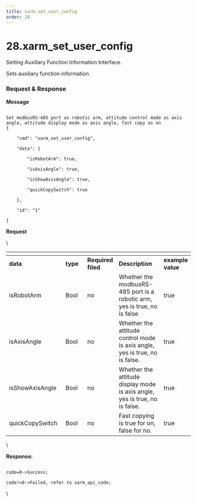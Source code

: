 ```yaml
---
title: xarm_set_user_config
order: 28
---
```

# 28.xarm\_set\_user\_config



 




Setting Auxiliary Function Information Interface.

Sets auxiliary function information.



###  Request & Response

**Message**




```

Set modbusRS-485 port as robotic arm, attitude control mode as axis angle, attitude display mode as axis angle, fast copy as on
{

    "cmd": "xarm_set_user_config",

    "data": {

        "isRobotArm": true,

        "isAxisAngle": true,

        "isShowAxisAngle": true,

        "quickCopySwitch": true

    },

    "id": "1"

}

```     
**Request**



\













<table data-header-hidden><thead><tr><th width="180"></th><th width="99"></th><th width="69"></th><th width="202"></th><th></th></tr></thead><tbody><tr><td><strong>data</strong></td><td><strong>type</strong></td><td><strong>Required filed</strong></td><td><strong>Description</strong></td><td><strong>example value</strong></td></tr><tr><td>isRobotArm</td><td>Bool</td><td>no</td><td>Whether the modbusRS-485 port is a robotic arm, yes is true, no is false</td><td>true</td></tr><tr><td>isAxisAngle</td><td>Bool</td><td>no</td><td>Whether the attitude control mode is axis angle, yes is true, no is false.</td><td>true</td></tr><tr><td>isShowAxisAngle</td><td>Bool</td><td>no</td><td>Whether the attitude display mode is axis angle, yes is true, no is false.</td><td>true</td></tr><tr><td>quickCopySwitch</td><td>Bool</td><td>no</td><td>Fast copying is true for on, false for no.</td><td>true</td></tr></tbody></table>



\





**Response:**     



```

code=0->Success;

code!=0->Failed, refer to xarm_api_code;

```



\










